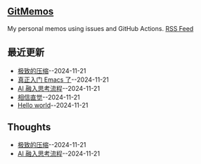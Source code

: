 ## [GitMemos](https://vandeefeng.github.io/gitmemos/)
My personal memos using issues and GitHub Actions.
[RSS Feed](https://raw.githubusercontent.com/VandeeFeng/gitmemos/main/feed.xml)

## 最近更新
- [极致的压缩](https://github.com/VandeeFeng/gitmemos/issues/5)--2024-11-21
- [真正入门 Emacs 了](https://github.com/VandeeFeng/gitmemos/issues/4)--2024-11-21
- [AI 融入思考流程](https://github.com/VandeeFeng/gitmemos/issues/3)--2024-11-21
- [相信直觉](https://github.com/VandeeFeng/gitmemos/issues/2)--2024-11-21
- [Hello world](https://github.com/VandeeFeng/gitmemos/issues/1)--2024-11-21
## Thoughts
- [极致的压缩](https://github.com/VandeeFeng/gitmemos/issues/5)--2024-11-21
- [AI 融入思考流程](https://github.com/VandeeFeng/gitmemos/issues/3)--2024-11-21
